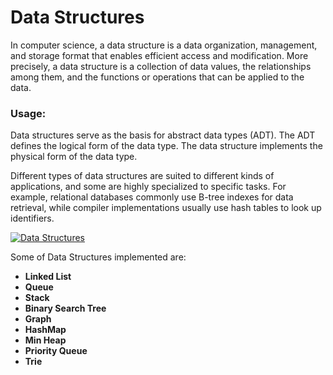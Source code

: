 # **Data Structures**

In computer science, a data structure is a data organization, management, and storage format that enables efficient access and modification. More precisely, a data structure is a collection of data values, the relationships among them, and the functions or operations that can be applied to the data.

### **Usage:**
Data structures serve as the basis for abstract data types (ADT). The ADT defines the logical form of the data type. The data structure implements the physical form of the data type.

Different types of data structures are suited to different kinds of applications, and some are highly specialized to specific tasks. For example, relational databases commonly use B-tree indexes for data retrieval, while compiler implementations usually use hash tables to look up identifiers.

[![Data Structures](https://img.youtube.com/vi/DuDz6B4cqVc/0.jpg)](http://www.youtube.com/watch?v=DuDz6B4cqVc)

Some of Data Structures implemented are:
- **Linked List**
-  **Queue**
-  **Stack**
-  **Binary Search Tree**
-  **Graph**
-  **HashMap**
-  **Min Heap**
-  **Priority Queue**
-  **Trie**

